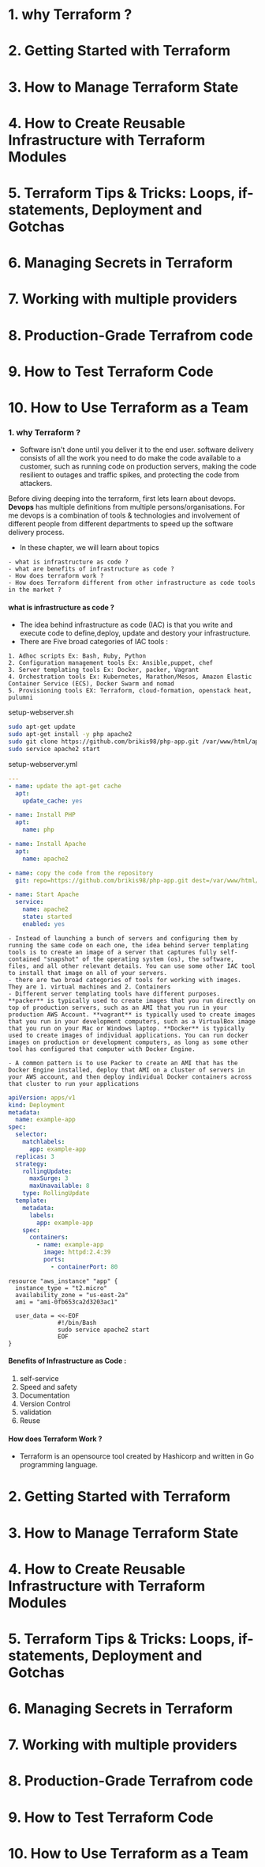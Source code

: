 # 1. why Terraform ?

# 2. Getting Started with Terraform

# 3. How to Manage Terraform State

# 4. How to Create Reusable Infrastructure with Terraform Modules

# 5. Terraform Tips & Tricks: Loops, if-statements, Deployment and Gotchas

# 6. Managing Secrets in Terraform

# 7. Working with multiple providers

# 8. Production-Grade Terrafrom code

# 9. How to Test Terraform Code

# 10. How to Use Terraform as a Team



### 1. why Terraform ?
- Software isn't done until you deliver it to the end user. software delivery consists of all the work you need to do make the code available to a customer, such as running code on production servers, making the code resilient to outages and traffic spikes, and protecting the code from attackers.

Before diving deeping into the terraform, first lets learn about devops. **Devops** has multiple definitions from multiple persons/organisations. For me devops is a combination of tools & technologies and involvement of different people from different departments to speed up the software delivery process.

- In these chapter, we will learn about topics 

```
- what is infrastructure as code ?
- what are benefits of infrastructure as code ?
- How does terraform work ?
- How does Terraform different from other infrastructure as code tools in the market ?
```

#### what is infrastructure as code ?
- The idea behind infrastructure as code (IAC) is that you write and execute code to define,deploy, update and destory your infrastructure. 
- There are Five broad categories of IAC tools :

``` 
1. Adhoc scripts Ex: Bash, Ruby, Python
2. Configuration management tools Ex: Ansible,puppet, chef
3. Server templating tools Ex: Docker, packer, Vagrant
4. Orchestration tools Ex: Kubernetes, Marathon/Mesos, Amazon Elastic Container Service (ECS), Docker Swarm and nomad
5. Provisioning tools EX: Terraform, cloud-formation, openstack heat, pulumni
```

setup-webserver.sh
```sh
sudo apt-get update
sudo apt-get install -y php apache2
sudo git clone https://github.com/brikis98/php-app.git /var/www/html/app
sudo service apache2 start
```

setup-webserver.yml
```yml
---
- name: update the apt-get cache
  apt:
    update_cache: yes

- name: Install PHP
  apt:
    name: php

- name: Install Apache
  apt:
    name: apache2

- name: copy the code from the repository
  git: repo=https://github.com/brikis98/php-app.git dest=/var/www/html/app

- name: Start Apache
  service:
    name: apache2
    state: started
    enabled: yes
```

```
- Instead of launching a bunch of servers and configuring them by running the same code on each one, the idea behind server templating tools is to create an image of a server that captures fully self-contained "snapshot" of the operating system (os), the software, files, and all other relevant details. You can use some other IAC tool to install that image on all of your servers.
- there are two broad categories of tools for working with images. They are 1. virtual machines and 2. Containers
- Different server templating tools have different purposes. **packer** is typically used to create images that you run directly on top of production servers, such as an AMI that you run in your production AWS Account. **vagrant** is typically used to create images that you run in your development computers, such as a VirtualBox image that you run on your Mac or Windows laptop. **Docker** is typically used to create images of individual applications. You can run docker images on production or development computers, as long as some other tool has configured that computer with Docker Engine.

- A common pattern is to use Packer to create an AMI that has the Docker Engine installed, deploy that AMI on a cluster of servers in your AWS account, and then deploy individual Docker containers across that cluster to run your applications
```

```yml 
apiVersion: apps/v1
kind: Deployment
metadata:
  name: example-app
spec:
  selector:
    matchlabels:
      app: example-app
  replicas: 3
  strategy:
    rollingUpdate:
      maxSurge: 3
      maxUnavailable: 8
    type: RollingUpdate
  template:
    metadata:
      labels:
        app: example-app
    spec:
      containers:
        - name: example-app
          image: httpd:2.4:39
          ports:
            - containerPort: 80
```

```hcl
resource "aws_instance" "app" {
  instance_type = "t2.micro"
  availability_zone = "us-east-2a"
  ami = "ami-0fb653ca2d3203ac1"

  user_data = <<-EOF
              #!/bin/Bash
              sudo service apache2 start
              EOF 
}
```

#### Benefits of Infrastructure as Code :
1. self-service <br>
2. Speed and safety <br>
3. Documentation <br>
4. Version Control <br>
5. validation <br>
6. Reuse <br>

#### How does Terraform Work ?
- Terraform is an opensource tool created by Hashicorp and written in Go programming language.
# 2. Getting Started with Terraform

# 3. How to Manage Terraform State

# 4. How to Create Reusable Infrastructure with Terraform Modules

# 5. Terraform Tips & Tricks: Loops, if-statements, Deployment and Gotchas

# 6. Managing Secrets in Terraform

# 7. Working with multiple providers

# 8. Production-Grade Terrafrom code

# 9. How to Test Terraform Code

# 10. How to Use Terraform as a Team